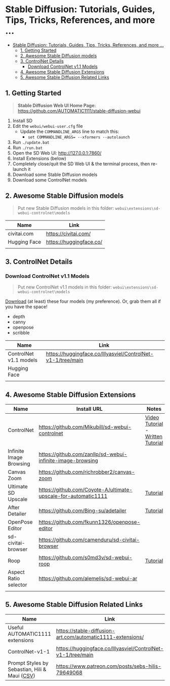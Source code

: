 # Stable Diffusion: Tutorials, Guides, Tips, Tricks, References, and more ...

> 

- [Stable Diffusion: Tutorials, Guides, Tips, Tricks, References, and more ...](#stable-diffusion-tutorials-guides-tips-tricks-references-and-more-)
	- [1. Getting Started](#1-getting-started)
	- [2. Awesome Stable Diffusion models](#2-awesome-stable-diffusion-models)
	- [3. ControlNet Details](#3-controlnet-details)
		- [Download ControlNet v1.1 Models](#download-controlnet-v11-models)
	- [4. Awesome Stable Diffusion Extensions](#4-awesome-stable-diffusion-extensions)
	- [5. Awesome Stable Diffusion Related Links](#5-awesome-stable-diffusion-related-links)

## 1. Getting Started

> **Stable Diffusion Web UI Home Page:** https://github.com/AUTOMATIC1111/stable-diffusion-webui

1. Install SD
2. Edit the `webui/webui-user.cfg` file
   - Update the `COMMANDLINE_ARGS` line to match this:
     - `set COMMANDLINE_ARGS= --xformers --autolaunch`
3. Run `./update.bat`
4. Run `./run.bat`
5. Open the SD Web UI: http://127.0.0.1:7860/
6. Install Extensions (below)
7. Completely close/quit the SD Web UI & the terminal process, then re-launch it
8. Download some Stable Diffusion models
9. Download some ControlNet models

## 2. Awesome Stable Diffusion models

> Put new Stable Diffusion models in this folder: `webui\extensions\sd-webui-controlnet\models`

| Name | Link |
|--|--|
| civitai.com | https://civitai.com/ |
| Hugging Face | https://huggingface.co/ |
|  |  |

## 3. ControlNet Details

### Download ControlNet v1.1 Models

> Put new ControlNet v1.1 models in this folder: `webui\extensions\sd-webui-controlnet\models`

[Download](https://huggingface.co/lllyasviel/ControlNet-v1-1/tree/main) (at least) these four models (my preference). Or, grab them all if you have the space!
- depth
- canny
- openpose
- scribble

| Name | Link |
|--|--|
| ControlNet v1.1 models | https://huggingface.co/lllyasviel/ControlNet-v1-1/tree/main |
| Hugging Face |  |
|  |  |

## 4. Awesome Stable Diffusion Extensions

| Name | Install URL | Notes |
|--|--|--|
| ControlNet | https://github.com/Mikubill/sd-webui-controlnet | [Video Tutorial](https://www.youtube.com/watch?v=WZg3e6B2yPQ) - [Written Tutorial](https://stable-diffusion-art.com/controlnet/) |
| Infinite Image Browsing | https://github.com/zanllp/sd-webui-infinite-image-browsing |  |
| Canvas Zoom | https://github.com/richrobber2/canvas-zoom |  |
| Ultimate SD Upscale | https://github.com/Coyote-A/ultimate-upscale-for-automatic1111 | [Tutorial](https://stable-diffusion-art.com/controlnet-upscale/) |
| After Detailer | https://github.com/Bing-su/adetailer | [Tutorial](https://stable-diffusion-art.com/adetailer/) |
| OpenPose Editor | https://github.com/fkunn1326/openpose-editor |  |
| sd-civitai-browser | https://github.com/camenduru/sd-civitai-browser |  |
| Roop | https://github.com/s0md3v/sd-webui-roop | [Tutorial](https://stable-diffusion-art.com/consistent-face/) |
| Aspect Ratio selector | https://github.com/alemelis/sd-webui-ar |  |
|  |  |  |

## 5. Awesome Stable Diffusion Related Links

| Name | Link |
|--|--|
| Useful AUTOMATIC1111 extensions | https://stable-diffusion-art.com/automatic1111-extensions/ |
| ControlNet-v1-1 | https://huggingface.co/lllyasviel/ControlNet-v1-1/tree/main |
| Prompt Styles by Sebastian, Hili & Maui ([CSV](https://www.patreon.com/file?h=79649068&i=15686449)) | https://www.patreon.com/posts/sebs-hilis-79649068 |

